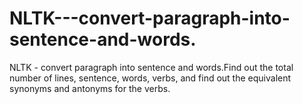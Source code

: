 # NLTK---convert-paragraph-into-sentence-and-words.
NLTK - convert paragraph into sentence and words.Find out the total number of lines, sentence, words, verbs, and find out the equivalent synonyms and antonyms for the verbs.
